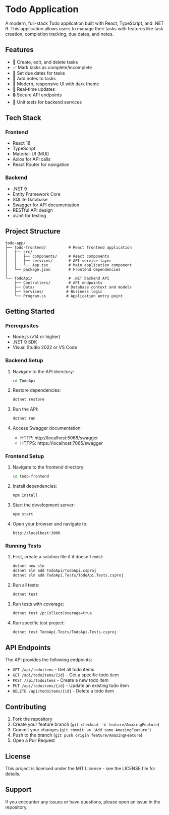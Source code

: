 # Todo Application

A modern, full-stack Todo application built with React, TypeScript, and .NET 9. This application allows users to manage their tasks with features like task creation, completion tracking, due dates, and notes.

## Features

- 🎯 Create, edit, and delete tasks
- ✅ Mark tasks as complete/incomplete
- 📅 Set due dates for tasks
- 📝 Add notes to tasks
- 🎨 Modern, responsive UI with dark theme
- 🔄 Real-time updates
- 🔒 Secure API endpoints
- 🧪 Unit tests for backend services

## Tech Stack

### Frontend
- React 18
- TypeScript
- Material-UI (MUI)
- Axios for API calls
- React Router for navigation

### Backend
- .NET 9
- Entity Framework Core
- SQLite Database
- Swagger for API documentation
- RESTful API design
- xUnit for testing

## Project Structure

```
todo-app/
├── todo-frontend/          # React frontend application
│   ├── src/
│   │   ├── components/     # React components
│   │   ├── services/       # API service layer
│   │   └── App.tsx         # Main application component
│   └── package.json        # Frontend dependencies
│
└── TodoApi/                # .NET backend API
    ├── Controllers/        # API endpoints
    ├── Data/              # Database context and models
    ├── Services/          # Business logic
    └── Program.cs         # Application entry point
```

## Getting Started

### Prerequisites

- Node.js (v14 or higher)
- .NET 9 SDK
- Visual Studio 2022 or VS Code

### Backend Setup

1. Navigate to the API directory:
   ```bash
   cd TodoApi
   ```

2. Restore dependencies:
   ```bash
   dotnet restore
   ```

3. Run the API:
   ```bash
   dotnet run
   ```

4. Access Swagger documentation:
   - HTTP: http://localhost:5066/swagger
   - HTTPS: https://localhost:7065/swagger

### Frontend Setup

1. Navigate to the frontend directory:
   ```bash
   cd todo-frontend
   ```

2. Install dependencies:
   ```bash
   npm install
   ```

3. Start the development server:
   ```bash
   npm start
   ```

4. Open your browser and navigate to:
   ```
   http://localhost:3000
   ```

### Running Tests

1. First, create a solution file if it doesn't exist:
   ```bash
   dotnet new sln
   dotnet sln add TodoApi/TodoApi.csproj
   dotnet sln add TodoApi.Tests/TodoApi.Tests.csproj
   ```

2. Run all tests:
   ```bash
   dotnet test
   ```

3. Run tests with coverage:
   ```bash
   dotnet test /p:CollectCoverage=true
   ```

4. Run specific test project:
   ```bash
   dotnet test TodoApi.Tests/TodoApi.Tests.csproj
   ```

## API Endpoints

The API provides the following endpoints:

- `GET /api/todoitems` - Get all todo items
- `GET /api/todoitems/{id}` - Get a specific todo item
- `POST /api/todoitems` - Create a new todo item
- `PUT /api/todoitems/{id}` - Update an existing todo item
- `DELETE /api/todoitems/{id}` - Delete a todo item

## Contributing

1. Fork the repository
2. Create your feature branch (`git checkout -b feature/AmazingFeature`)
3. Commit your changes (`git commit -m 'Add some AmazingFeature'`)
4. Push to the branch (`git push origin feature/AmazingFeature`)
5. Open a Pull Request

## License

This project is licensed under the MIT License - see the LICENSE file for details.

## Support

If you encounter any issues or have questions, please open an issue in the repository. 